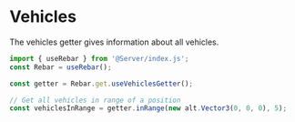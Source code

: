 # Vehicles

The vehicles getter gives information about all vehicles.

```ts
import { useRebar } from '@Server/index.js';
const Rebar = useRebar();

const getter = Rebar.get.useVehiclesGetter();

// Get all vehicles in range of a position
const vehiclesInRange = getter.inRange(new alt.Vector3(0, 0, 0), 5);
```

